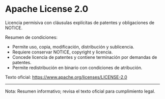 # Apache License 2.0

Licencia permisiva con cláusulas explícitas de patentes y obligaciones de NOTICE.

Resumen de condiciones:
- Permite uso, copia, modificación, distribución y sublicencia.
- Requiere conservar NOTICE, copyright y licencia.
- Concede licencia de patentes y contiene terminación por demandas de patentes.
- Permite redistribución en binario con condiciones de atribución.

Texto oficial: https://www.apache.org/licenses/LICENSE-2.0

---
Nota: Resumen informativo; revisa el texto oficial para cumplimiento legal.
